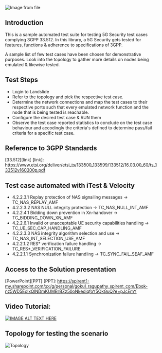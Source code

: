 ![Image from file](Spirent_logo_full_1.png=500x150)

## Introduction
This is a sample automated test suite for testing 5G Security test cases complying 3GPP 33.512. 
In this library, a 5G Security gets tested for features, functions & adherence to specifications of 3GPP.

A sample list of few test cases have been chosen for demonstrative purposes. 
Look into the topology to gather more details on nodes being emulated & likewise tested.

## Test Steps
* Login to Landslide
* Refer to the topology and pick the respective test case. 
* Determine the network connections and map the test cases to their respective ports such that every emulated network function and the node that is being tested is reachable. 
* Configure the desired test case & RUN them
* Observe the test case reported statistics to conclude on the test case behaviour and accodingly the criteria's defined to determine pass/fail criteria for a specific test case. 

## Reference to 3GPP Standards
[33.512][link]
[link]: <https://www.etsi.org/deliver/etsi_ts/133500_133599/133512/16.03.00_60/ts_133512v160300p.pdf>

## Test case automated with iTest & Velocity
* 4.2.2.3.1 Replay protection of NAS signalling messages -> TC_NAS_REPLAY_AMF
* 4.2.2.3.2 NAS NULL integrity protection -> TC_NAS_NULL_INT_AMF
* 4.2.2.4.1 Bidding down prevention in Xn-handover -> TC_BIDDING_DOWN_XN_AMF
* 4.2.2.6.1 Invalid or unacceptable UE security capabilities handling -> TC_UE_SEC_CAP_HANDLING_AMF
* 4.2.2.3.3 NAS integrity algorithm selection and use  -> TC_NAS_INT_SELECTION_USE_AMF
* 4.2.2.1.2 RES* verification failure handling -> TC_RES*_VERIFICATION_FAILURE
* 4.2.2.1.1 Synchronization failure handling -> TC_SYNC_FAIL_SEAF_AMF

## Access to the Solution presentation
[PowerPoint][PPT]
[PPT]: <https://spirent1-my.sharepoint.com/:p:/g/personal/gokul_ragupathy_spirent_com/Ebqk-nz5WD5EolxQlNDmKUMBrBZz50oNkediqfoY5OkGuQ?e=pJcEmY>

## Video Tutorial:
[![IMAGE ALT TEXT HERE](https://img.youtube.com/vi/6-Gg2uXb39k/0.jpg)](https://www.youtube.com/watch?v=6-Gg2uXb39k)

## Topology for testing the scenario
![Topology](ls_EPCFunc.png=900x450)